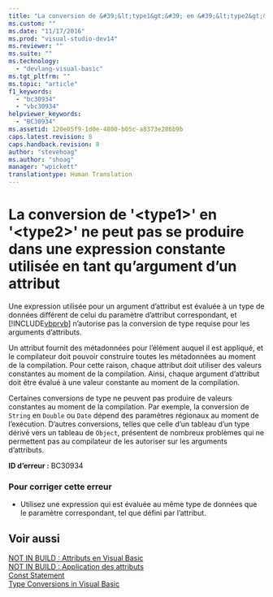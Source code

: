 ```yaml
---
title: "La conversion de &#39;&lt;type1&gt;&#39; en &#39;&lt;type2&gt;&#39; ne peut pas se produire dans une expression constante utilis&#233;e en tant qu’argument d’un attribut | Microsoft Docs"
ms.custom: ""
ms.date: "11/17/2016"
ms.prod: "visual-studio-dev14"
ms.reviewer: ""
ms.suite: ""
ms.technology: 
  - "devlang-visual-basic"
ms.tgt_pltfrm: ""
ms.topic: "article"
f1_keywords: 
  - "bc30934"
  - "vbc30934"
helpviewer_keywords: 
  - "BC30934"
ms.assetid: 120e05f9-1d0e-4800-b05c-a8373e286b9b
caps.latest.revision: 8
caps.handback.revision: 8
author: "stevehoag"
ms.author: "shoag"
manager: "wpickett"
translationtype: Human Translation
---
```

# La conversion de &#39;&lt;type1&gt;&#39; en &#39;&lt;type2&gt;&#39; ne peut pas se produire dans une expression constante utilis&#233;e en tant qu’argument d’un attribut
Une expression utilisée pour un argument d’attribut est évaluée à un type de données différent de celui du paramètre d’attribut correspondant, et [!INCLUDE[vbprvb](../../csharp/programming-guide/concepts/linq/includes/vbprvb_md.md)] n’autorise pas la conversion de type requise pour les arguments d’attributs.  
  
 Un attribut fournit des métadonnées pour l’élément auquel il est appliqué, et le compilateur doit pouvoir construire toutes les métadonnées au moment de la compilation. Pour cette raison, chaque attribut doit utiliser des valeurs constantes au moment de la compilation. Ainsi, chaque argument d’attribut doit être évalué à une valeur constante au moment de la compilation.  
  
 Certaines conversions de type ne peuvent pas produire de valeurs constantes au moment de la compilation. Par exemple, la conversion de `String` en `Double` ou `Date` dépend des paramètres régionaux au moment de l’exécution. D’autres conversions, telles que celle d’un tableau d’un type dérivé vers un tableau de `Object`, présentent de nombreux problèmes qui ne permettent pas au compilateur de les autoriser sur les arguments d’attributs.  
  
 **ID d’erreur :** BC30934  
  
### Pour corriger cette erreur  
  
-   Utilisez une expression qui est évaluée au même type de données que le paramètre correspondant, tel que défini par l’attribut.  
  
## Voir aussi  
 [NOT IN BUILD : Attributs en Visual Basic](http://msdn.microsoft.com/fr-fr/620bfc0e-4582-4c8b-8432-ebc5c3dccc22)   
 [NOT IN BUILD : Application des attributs](http://msdn.microsoft.com/fr-fr/2b1703ed-4437-49b3-bc0b-568094324f47)   
 [Const Statement](../../visual-basic/language-reference/statements/const-statement.md)   
 [Type Conversions in Visual Basic](../../visual-basic/programming-guide/language-features/data-types/type-conversions.md)